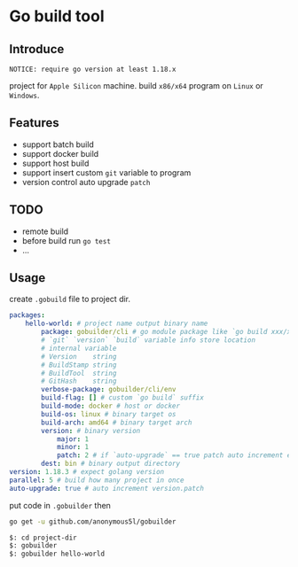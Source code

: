 # Go build tool

## Introduce

```NOTICE: require go version at least 1.18.x```

project for `Apple Silicon` machine. 
build `x86/x64` program on `Linux` or `Windows`.

## Features

* support batch build
* support docker build
* support host build
* support insert custom `git` variable to program
* version control auto upgrade `patch`

## TODO
* remote build
* before build run `go test`
* ...

## Usage

create `.gobuild` file to project dir.

```yaml
packages:
    hello-world: # project name output binary name
        package: gobuilder/cli # go module package like `go build xxx/xxx` 
        # `git` `version` `build` variable info store location
        # internal variable 
        # Version    string
        # BuildStamp string
        # BuildTool  string
        # GitHash    string
        verbose-package: gobuilder/cli/env
        build-flag: [] # custom `go build` suffix
        build-mode: docker # host or docker
        build-os: linux # binary target os
        build-arch: amd64 # binary target arch
        version: # binary version
            major: 1
            minor: 1
            patch: 2 # if `auto-upgrade` == true patch auto increment each build
        dest: bin # binary output directory
version: 1.18.3 # expect golang version
parallel: 5 # build how many project in once
auto-upgrade: true # auto increment version.patch
```

put code in `.gobuilder` then

```bash
go get -u github.com/anonymous5l/gobuilder
```

```bash
$: cd project-dir 
$: gobuilder
$: gobuilder hello-world
```
